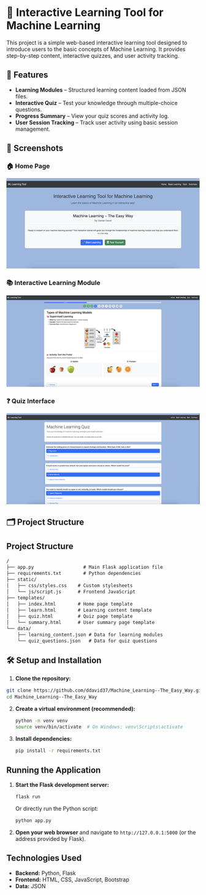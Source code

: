 # 🧠 Interactive Learning Tool for Machine Learning

This project is a simple web-based interactive learning tool designed to introduce users to the basic concepts of Machine Learning. It provides step-by-step content, interactive quizzes, and user activity tracking.

## 🚀 Features

- **Learning Modules** – Structured learning content loaded from JSON files.
- **Interactive Quiz** – Test your knowledge through multiple-choice questions.
- **Progress Summary** – View your quiz scores and activity log.
- **User Session Tracking** – Track user activity using basic session management.

## 📸 Screenshots

### 🏠 Home Page  
![Home Page](static/images/Screenshot_Home.png)

### 📚 Interactive Learning Module  
![Interactive Learning](static/images/Screenshot_Interactive_Learning.png)

### ❓ Quiz Interface  
![Quiz](static/images/Screenshot_Quiz.png)

## 🗂️ Project Structure

## Project Structure

```
/
├── app.py                  # Main Flask application file
├── requirements.txt        # Python dependencies
├── static/
│   ├── css/styles.css    # Custom stylesheets
│   └── js/script.js      # Frontend JavaScript
├── templates/
│   ├── index.html        # Home page template
│   ├── learn.html        # Learning content template
│   ├── quiz.html         # Quiz page template
│   └── summary.html      # User summary page template
└── data/
    ├── learning_content.json # Data for learning modules
    └── quiz_questions.json   # Data for quiz questions
```

## 🛠️ Setup and Installation

1. **Clone the repository:**
```bash
git clone https://github.com/ddavid37/Machine_Learning--The_Easy_Way.git
cd Machine_Learning--The_Easy_Way
```

2.  **Create a virtual environment (recommended):**

    ```bash
    python -m venv venv
    source venv/bin/activate  # On Windows: venv\Scripts\activate
    ```

3.  **Install dependencies:**
    ```bash
    pip install -r requirements.txt
    ```

## Running the Application

1.  **Start the Flask development server:**

    ```bash
    flask run
    ```

    Or directly run the Python script:

    ```bash
    python app.py
    ```

2.  **Open your web browser** and navigate to `http://127.0.0.1:5000` (or the address provided by Flask).

## Technologies Used

- **Backend:** Python, Flask
- **Frontend:** HTML, CSS, JavaScript, Bootstrap
- **Data:** JSON
